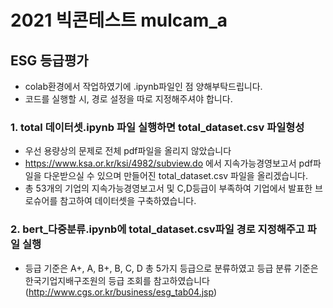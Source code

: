 # 2021 빅콘테스트 mulcam_a

## ESG 등급평가
- colab환경에서 작업하였기에 .ipynb파일인 점 양해부탁드립니다. 
- 코드를 실행할 시, 경로 설정을 따로 지정해주셔야 합니다.



### 1. total 데이터셋.ipynb 파일 실행하면 total_dataset.csv 파일형성
 - 우선 용량상의 문제로 전체 pdf파일을 올리지 않았습니다
 - https://www.ksa.or.kr/ksi/4982/subview.do 에서 지속가능경영보고서 pdf파일을 다운받으실 수 있으며 만들어진 total_dataset.csv 파일을 올리겠습니다.  
 - 총 53개의 기업의 지속가능경영보고서 및 C,D등급이 부족하여 기업에서 발표한 브로슈어를 참고하여 데이터셋을 구축하였습니다. 



### 2. bert_다중분류.ipynb에 total_dataset.csv파일 경로 지정해주고 파일 실행 
 - 등급 기준은 A+, A, B+, B, C, D 총 5가지 등급으로 분류하였고 등급 분류 기준은 한국기업지배구조원의 등급 조회를 참고하였습니다(http://www.cgs.or.kr/business/esg_tab04.jsp)
 
